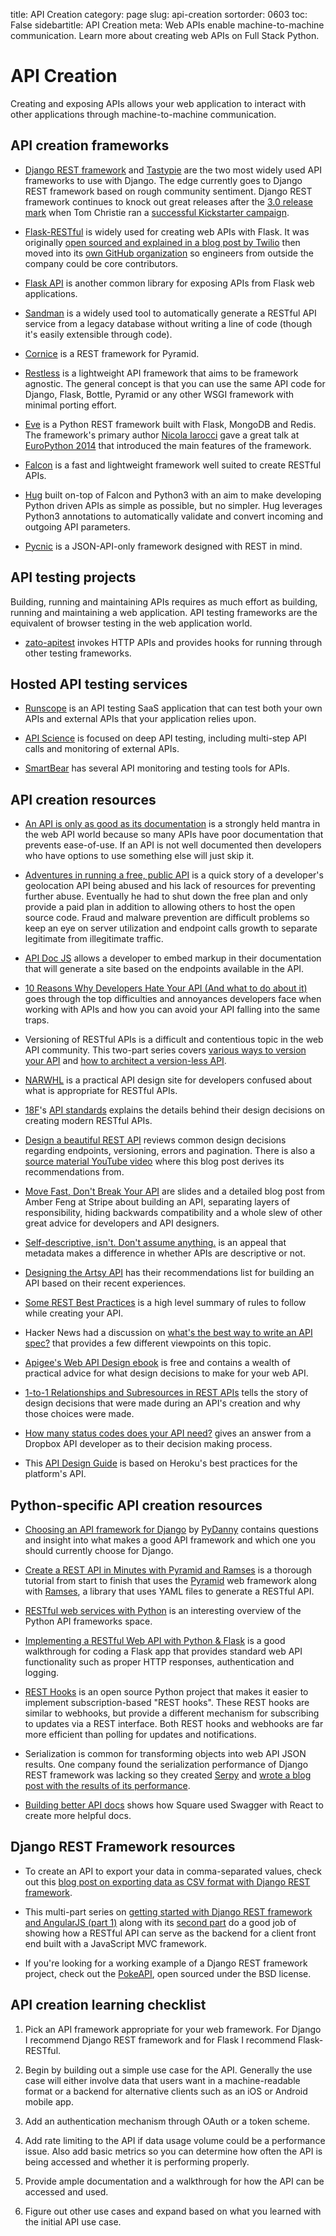 title: API Creation
category: page
slug: api-creation
sortorder: 0603
toc: False
sidebartitle: API Creation
meta: Web APIs enable machine-to-machine communication. Learn more about creating web APIs on Full Stack Python.


# API Creation
Creating and exposing APIs allows your web application to interact with other
applications through machine-to-machine communication.


## API creation frameworks
* [Django REST framework](http://www.django-rest-framework.org/) and
  [Tastypie](https://django-tastypie.readthedocs.org/en/latest/) are 
  the two most widely used API frameworks to use with Django. The edge
  currently goes to Django REST framework based on rough community sentiment.
  Django REST framework continues to knock out great releases after the
  [3.0 release mark](http://www.django-rest-framework.org/topics/3.0-announcement/) 
  when Tom Christie ran a 
  [successful Kickstarter campaign](https://www.kickstarter.com/projects/tomchristie/django-rest-framework-3).

* [Flask-RESTful](http://flask-restful.readthedocs.org/en/latest/) is
  widely used for creating web APIs with Flask. It was originally 
  [open sourced and explained in a blog post by Twilio](https://www.twilio.com/engineering/2012/10/18/open-sourcing-flask-restful)
  then moved into its 
  [own GitHub organization](https://github.com/flask-restful/flask-restful)
  so engineers from outside the company could be core contributors.

* [Flask API](http://www.flaskapi.org/) is another common library for 
  exposing APIs from Flask web applications.

* [Sandman](http://www.github.com/jeffknupp/sandman) is a widely used tool to
  automatically generate a RESTful API service from a legacy database without
  writing a line of code (though it's easily extensible through code).

* [Cornice](https://cornice.readthedocs.org/en/latest/) is a REST framework
  for Pyramid.

* [Restless](https://github.com/toastdriven/restless) is a lightweight API
  framework that aims to be framework agnostic. The general concept is that
  you can use the same API code for Django, Flask, Bottle, Pyramid or any
  other WSGI framework with minimal porting effort.

* [Eve](http://python-eve.org/) is a Python REST framework built with Flask,
  MongoDB and Redis. The framework's primary author 
  [Nicola Iarocci](https://twitter.com/nicolaiarocci) gave a great talk at 
  [EuroPython 2014](https://www.youtube.com/watch?v=9sUsLvG72_o) that 
  introduced the main features of the framework.

* [Falcon](http://falconframework.org/) is a fast and lightweight framework
  well suited to create RESTful APIs. 

* [Hug](https://github.com/timothycrosley/hug) built on-top of Falcon and Python3 with an aim to make developing Python driven APIs as simple as possible, but no simpler. Hug leverages Python3 annotations to automatically validate and convert incoming and outgoing API parameters.

* [Pycnic](http://pycnic.nullism.com) is a JSON-API-only framework designed 
  with REST in mind. 

## API testing projects
Building, running and maintaining APIs requires as much effort as building,
running and maintaining a web application. API testing frameworks are the 
equivalent of browser testing in the web application world.

* [zato-apitest](https://github.com/zatosource/zato-apitest) invokes HTTP 
  APIs and provides hooks for running through other testing frameworks.



## Hosted API testing services
* [Runscope](https://www.runscope.com/) is an API testing SaaS application
  that can test both your own APIs and external APIs that your application
  relies upon.

* [API Science](https://www.apiscience.com/) is focused on deep API testing,
  including multi-step API calls and monitoring of external APIs.

* [SmartBear](http://smartbear.com/api-testing/) has several API monitoring
  and testing tools for APIs.


## API creation resources
* [An API is only as good as its documentation](https://rocketeer.be/blog/2015/03/api-quality/)
  is a strongly held mantra in the web API world because so many APIs have
  poor documentation that prevents ease-of-use. If an API is not well 
  documented then developers who have options to use something else will
  just skip it.

* [Adventures in running a free, public API](http://www.cambus.net/adventures-in-running-a-free-public-api/)
  is a quick story of a developer's geolocation API being abused and his 
  lack of resources for preventing further abuse. Eventually he had to shut
  down the free plan and only provide a paid plan in addition to allowing
  others to host the open source code. Fraud and malware prevention are 
  difficult problems so keep an eye on server utilization and endpoint calls 
  growth to separate legitimate from illegitimate traffic. 

* [API Doc JS](http://apidocjs.com/) allows a developer to embed markup
  in their documentation that will generate a site based on the endpoints
  available in the API.

* [10 Reasons Why Developers Hate Your API (And what to do about it)](http://www.slideshare.net/jmusser/ten-reasons-developershateyourapi)
  goes through the top difficulties and annoyances developers face when
  working with APIs and how you can avoid your API falling into the same
  traps.

* Versioning of RESTful APIs is a difficult and contentious topic in the 
  web API community. This two-part series covers 
  [various ways to version your API](http://urthen.github.io/2013/05/09/ways-to-version-your-api/) 
  and [how to architect a version-less API](http://urthen.github.io/2013/05/16/ways-to-version-your-api-part-2/).

* [NARWHL](http://www.narwhl.com/) is a practical API design site for 
  developers confused about what is appropriate for RESTful APIs.

* [18F](https://18f.gsa.gov/)'s 
  [API standards](https://github.com/18f/api-standards) explains the details
  behind their design decisions on creating modern RESTful APIs.

* [Design a beautiful REST API](https://medium.com/@zwacky/design-a-beautiful-rest-api-901c73489458)
  reviews common design decisions regarding endpoints, versioning, errors and
  pagination. There is also a 
  [source material YouTube video](https://www.youtube.com/watch?v=5WXYw4J4QOU)
  where this blog post derives its recommendations from.

* [Move Fast, Don't Break Your API](http://amberonrails.com/move-fast-dont-break-your-api/)
  are slides and a detailed blog post from Amber Feng at Stripe about 
  building an API, separating layers of responsibility, hiding backwards
  compatibility and a whole slew of other great advice for developers
  and API designers.

* [Self-descriptive, isn't. Don't assume anything.](http://www.bizcoder.com/self-descriptive-isn-t-don-t-assume-anything)
  is an appeal that metadata makes a difference in whether APIs are descriptive
  or not.

* [Designing the Artsy API](http://artsy.github.io/blog/2014/09/12/designing-the-public-artsy-api/)
  has their recommendations list for building an API based on their recent
  experiences.

* [Some REST Best Practices](https://bourgeois.me/rest/) is a high level
  summary of rules to follow while creating your API.

* Hacker News had a discussion on 
  [what's the best way to write an API spec?](https://news.ycombinator.com/item?id=8912897)
  that provides a few different viewpoints on this topic.

* [Apigee's Web API Design ebook](https://pages.apigee.com/rs/apigee/images/api-design-ebook-2012-03.pdf)
  is free and contains a wealth of practical advice for what design
  decisions to make for your web API.

* [1-to-1 Relationships and Subresources in REST APIs](http://developers.lyst.com/2015/02/20/1-to-1-relationships-and-subresources-in-rest-apis/)
  tells the story of design decisions that were made during an API's creation
  and why those choices were made.

* [How many status codes does your API need?](https://blogs.dropbox.com/developers/2015/04/how-many-http-status-codes-should-your-api-use/)
  gives an answer from a Dropbox API developer as to their decision making
  process.

* This [API Design Guide](https://github.com/interagent/http-api-design) 
  is based on Heroku's best practices for the platform's API.


## Python-specific API creation resources
* [Choosing an API framework for Django](http://pydanny.com/choosing-an-api-framework-for-django.html)
  by [PyDanny](https://twitter.com/pydanny) contains questions and insight
  into what makes a good API framework and which one you should currently
  choose for Django.

* [Create a REST API in Minutes with Pyramid and Ramses](https://realpython.com/blog/python/create-a-rest-api-in-minutes-with-pyramid-and-ramses/)
  is a thorough tutorial from start to finish that uses the 
  [Pyramid](/pyramid.html) web framework along with 
  [Ramses](https://pypi.python.org/pypi/ramses/), a library that uses
  YAML files to generate a RESTful API.

* [RESTful web services with Python](http://www.slideshare.net/Solution4Future/python-restful-webservices-with-python-flask-and-django-solutions)
  is an interesting overview of the Python API frameworks space.

* [Implementing a RESTful Web API with Python & Flask](http://blog.luisrei.com/articles/flaskrest.html)
  is a good walkthrough for coding a Flask app that provides standard 
  web API functionality such as proper HTTP responses, authentication
  and logging.

* [REST Hooks](http://resthooks.org/) is an open source Python project that 
  makes it easier to implement subscription-based "REST hooks". These REST
  hooks are similar to webhooks, but provide a different mechanism for 
  subscribing to updates via a REST interface. Both REST hooks and webhooks
  are far more efficient than polling for updates and notifications.

* Serialization is common for transforming objects into web API JSON
  results. One company found the serialization performance of Django REST 
  framework was lacking so they created 
  [Serpy](https://github.com/clarkduvall/serpy) and 
  [wrote a blog post with the results of its performance](https://engineering.betterworks.com/2015/09/04/ditching-django-rest-framework-serializers-for-serpy/).

* [Building better API docs](https://engineering.gosquared.com/building-better-api-docs)
  shows how Square used Swagger with React to create more helpful docs.


## Django REST Framework resources
* To create an API to export your data in comma-separated values,
  check out this 
  [blog post on exporting data as CSV format with Django REST framework](http://codingpole.com/using-django-rest-framework-for-csv-export/).

* This multi-part series on 
  [getting started with Django REST framework and AngularJS (part 1)](http://engineroom.trackmaven.com/blog/getting-started-drf-angularjs-part-1/)
  along with its [second part](http://engineroom.trackmaven.com/blog/getting-started-drf-angularjs-part-2/)
  do a good job of showing how a RESTful API can serve as the backend for
  a client front end built with a JavaScript MVC framework.

* If you're looking for a working example of a Django REST 
  framework project, check out the 
  [PokeAPI](https://github.com/phalt/pokeapi), open sourced under the BSD 
  license.


## API creation learning checklist
1. Pick an API framework appropriate for your web framework. For Django I 
   recommend Django REST framework and for Flask I recommend Flask-RESTful.

1. Begin by building out a simple use case for the API. Generally the use 
   case will either involve data that users want in a machine-readable 
   format or a backend for alternative clients such as an iOS or Android 
   mobile app.

1. Add an authentication mechanism through OAuth or a token scheme.

1. Add rate limiting to the API if data usage volume could be a performance 
   issue. Also add basic metrics so you can determine how often the API is 
   being accessed and whether it is performing properly.

1. Provide ample documentation and a walkthrough for how the API can be 
   accessed and used.

1. Figure out other use cases and expand based on what you learned with the 
   initial API use case.

